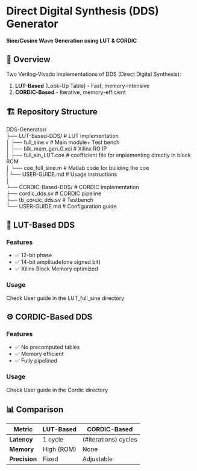 # Direct Digital Synthesis (DDS) Generator  
**Sine/Cosine Wave Generation using LUT & CORDIC**  


## 📌 Overview
Two Verilog-Vivado implementations of DDS (Direct Digital Synthesis):
1. **LUT-Based** (Look-Up Table) - Fast, memory-intensive  
2. **CORDIC-Based** - Iterative, memory-efficient  

## 🏗️ Repository Structure
DDS-Generator/ <br>
├── LUT-Based-DDS/ # LUT implementation <br>
│ ├── full_sine.v # Main module+ Test bench<br>
│ ├── blk_mem_gen_0.xci # Xilinx RO IP<br>
│ ├── full_sin_LUT.coe # coefficient file for implementing directly in block ROM<br>
│ └── coe_full_sine.m # Matlab code for building the coe<br>
| └── USER-GUIDE.md # Usage instructions<br>
│<br>
└── CORDIC-Based-DDS/ # CORDIC implementation<br>
├── cordic_dds.sv # CORDIC pipeline<br>
├── tb_cordic_dds.sv # Testbench<br>
└── USER-GUIDE.md # Configuration guide<br>


## 🔧 LUT-Based DDS
### Features
- ✅ 12-bit phase
- ✅ 14-bit amplitude(one signed bit)
- ✅ Xilinx Block Memory optimized

### Usage
Check User guide in the LUT_full_sine directory

## ⚙️ CORDIC-Based DDS
### Features
- ✅ No precomputed tables
- ✅ Memory efficient
- ✅ Fully pipelined

### Usage
Check User guide in the Cordic directory

## 📊 Comparison
| Metric       | LUT-Based         | CORDIC-Based      |
|-------------|------------------|-------------------|
| **Latency** | 1 cycle          | (#iterations) cycles |
| **Memory**  | High (ROM)       | None              |
| **Precision**| Fixed           | Adjustable        |
